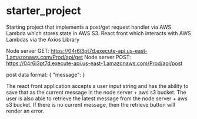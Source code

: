 # starter_project


Starting project that implements a post/get request handler via AWS Lambda which stores state in AWS S3. React front which interacts with AWS Lambdas via the Axios Library


Node server GET: https://04r6i3pt7d.execute-api.us-east-1.amazonaws.com/Prod/api/get
Node server POST: https://04r6i3pt7d.execute-api.us-east-1.amazonaws.com/Prod/api/post

post data format: {
    "message": <String>
}


The react front application accepts a user input string and has the ability to save that as the current message in the node server + aws s3 bucket. The user is also able to retrieve the latest message from the node server + aws s3 bucket. If there is no current message, then the retrieve button will render an error.
